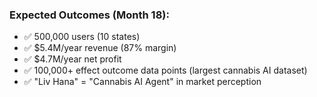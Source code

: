 ### **Expected Outcomes (Month 18):**

- ✅ 500,000 users (10 states)
- ✅ $5.4M/year revenue (87% margin)
- ✅ $4.7M/year net profit
- ✅ 100,000+ effect outcome data points (largest cannabis AI dataset)
- ✅ "Liv Hana" = "Cannabis AI Agent" in market perception
